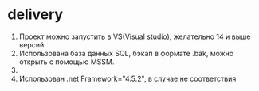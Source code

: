 # delivery #
1. Проект можно запустить в VS(Visual studio), желательно 14 и выше версий.
2. Использована база данных SQL, бэкап в формате .bak, можно открыть с помощью MSSM.
3. 
4. Использован .net Framework="4.5.2", в случае не соответствия
